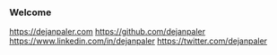 ### Welcome
https://dejanpaler.com
https://github.com/dejanpaler
https://www.linkedin.com/in/dejanpaler
https://twitter.com/dejanpaler
